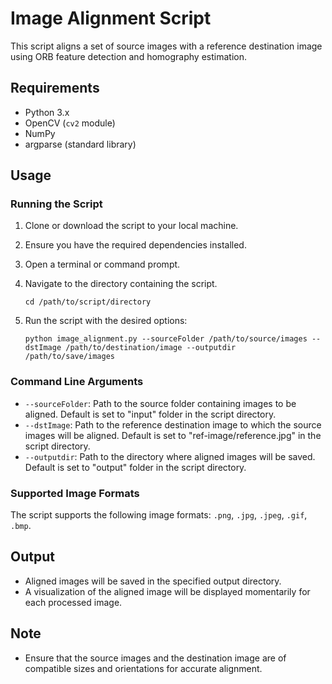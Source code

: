 # Image Alignment Script

This script aligns a set of source images with a reference destination image using ORB feature detection and homography estimation.

## Requirements
- Python 3.x
- OpenCV (`cv2` module)
- NumPy
- argparse (standard library)

## Usage

### Running the Script
1. Clone or download the script to your local machine.
2. Ensure you have the required dependencies installed.
3. Open a terminal or command prompt.
4. Navigate to the directory containing the script.

   ```
   cd /path/to/script/directory
   ```

5. Run the script with the desired options:

   ```
   python image_alignment.py --sourceFolder /path/to/source/images --dstImage /path/to/destination/image --outputdir /path/to/save/images
   ```

### Command Line Arguments

- `--sourceFolder`: Path to the source folder containing images to be aligned. Default is set to "input" folder in the script directory.
- `--dstImage`: Path to the reference destination image to which the source images will be aligned. Default is set to "ref-image/reference.jpg" in the script directory.
- `--outputdir`: Path to the directory where aligned images will be saved. Default is set to "output" folder in the script directory.

### Supported Image Formats
The script supports the following image formats: `.png`, `.jpg`, `.jpeg`, `.gif`, `.bmp`.

## Output
- Aligned images will be saved in the specified output directory.
- A visualization of the aligned image will be displayed momentarily for each processed image.

## Note
- Ensure that the source images and the destination image are of compatible sizes and orientations for accurate alignment.
